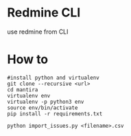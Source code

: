 # Redmine CLI

use redmine from CLI


# How to

```
#install python and virtualenv
git clone --recursive <url>
cd mantira
virtualenv env
virtualenv -p python3 env
source env/bin/activate
pip install -r requirements.txt

python import_issues.py <filename>.csv
```
